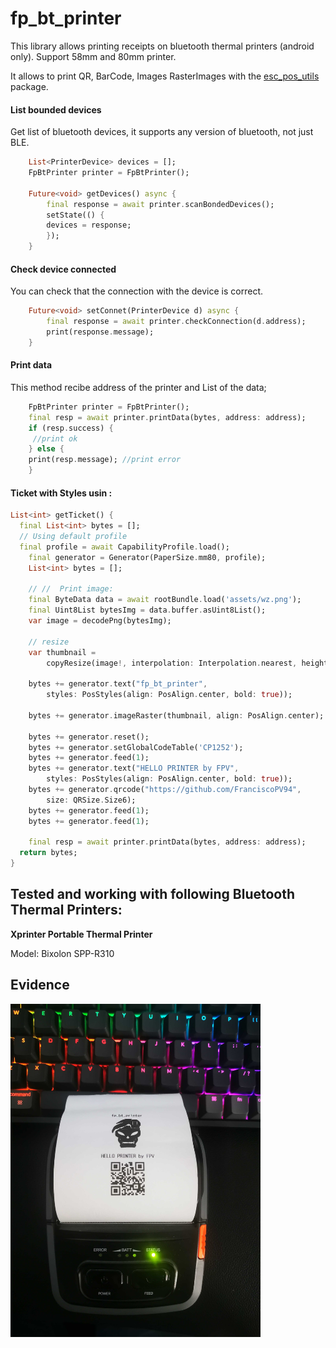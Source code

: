 # fp_bt_printer


This library allows printing receipts on bluetooth thermal printers (android only).
Support 58mm and 80mm printer.

It allows to print QR, BarCode, Images RasterImages with the [esc_pos_utils](https://pub.dev/packages/esc_pos_utils) package.


#### List bounded devices
Get list of bluetooth devices, it supports any version of bluetooth, not just BLE.

```dart
    List<PrinterDevice> devices = [];
    FpBtPrinter printer = FpBtPrinter();

    Future<void> getDevices() async {
        final response = await printer.scanBondedDevices();
        setState(() {
        devices = response;
        });
    }
```

#### Check device connected
You can check that the connection with the device is correct.

```dart
    Future<void> setConnet(PrinterDevice d) async {
        final response = await printer.checkConnection(d.address);
        print(response.message);
    }
```

#### Print data
This method recibe address of the printer and List<int> of the data;

```dart
    FpBtPrinter printer = FpBtPrinter();
    final resp = await printer.printData(bytes, address: address);
    if (resp.success) {
     //print ok
    } else {
    print(resp.message); //print error
    }
```

#### Ticket with Styles usin :
```dart
List<int> getTicket() {
  final List<int> bytes = [];
  // Using default profile
  final profile = await CapabilityProfile.load();
    final generator = Generator(PaperSize.mm80, profile);
    List<int> bytes = [];

    // //  Print image:
    final ByteData data = await rootBundle.load('assets/wz.png');
    final Uint8List bytesImg = data.buffer.asUint8List();
    var image = decodePng(bytesImg);

    // resize
    var thumbnail =
        copyResize(image!, interpolation: Interpolation.nearest, height: 200);

    bytes += generator.text("fp_bt_printer",
        styles: PosStyles(align: PosAlign.center, bold: true));

    bytes += generator.imageRaster(thumbnail, align: PosAlign.center);

    bytes += generator.reset();
    bytes += generator.setGlobalCodeTable('CP1252');
    bytes += generator.feed(1);
    bytes += generator.text("HELLO PRINTER by FPV",
        styles: PosStyles(align: PosAlign.center, bold: true));
    bytes += generator.qrcode("https://github.com/FranciscoPV94",
        size: QRSize.Size6);
    bytes += generator.feed(1);
    bytes += generator.feed(1);

    final resp = await printer.printData(bytes, address: address);
  return bytes;
}
```

## Tested and working with following Bluetooth Thermal Printers:

**Xprinter Portable Thermal Printer**
  
  Model: Bixolon SPP-R310

## Evidence

<img src="https://raw.githubusercontent.com/FranciscoPV94/fp_bt_printer/main/photo_recipe.jpg" alt="test receipt" width="400"/>

